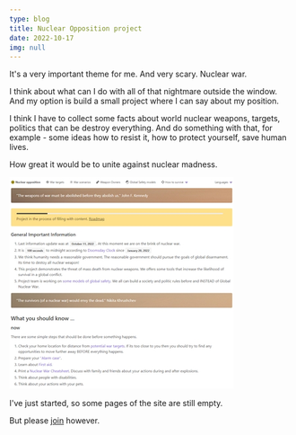 ```yaml
---
type: blog
title: Nuclear Opposition project
date: 2022-10-17
img: null
---
```


It's a very important theme for me. And very scary. Nuclear war.

I think about what can I do with all of that nightmare outside the window. And my option is build a small project where I can say about my position. 

I think I have to collect some facts about world nuclear weapons, targets, politics that can be destroy everything. And do something with that, for example - some ideas how to resist it, how to protect yourself, save human lives. 

How great it would be to unite against nuclear madness.

![ui](/blog-photos/2022-10-17-nuclear-opposition.jpg)

I've just started, so some pages of the site are still empty. 

But please [join](https://subtle-elf-215f75.netlify.app/) however.